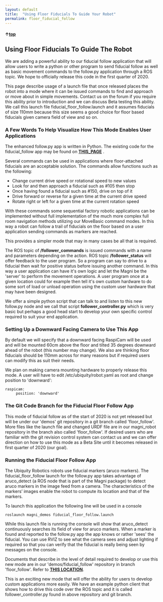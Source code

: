 ```yaml
---
layout: default
title:  "Using Floor Fiducials To Guide Your Robot"
permalink: floor_fiducial_follow
---
```


#### &uarr;[top](https://ubiquityrobotics.github.io/learn/)

## Using Floor Fiducials To Guide The Robot
We are adding a powerful ability to our fiducial follow application that will allow users to
write a python or other program to send fiducial follow as well as basic movement
commands to the follow.py application through a ROS topic. We hope to officially
release this code in the first quarter of 2020.

This page describe usage of a launch file that once released places the robot into a
mode where it can be issued commands to find and approach or move about in simple
movements. Contact us on the forum if you require this ability prior to introduction and
we can discuss Beta testing this ability. We call this launch file
fiducial_floor_follow.launch and it assumes fiducials of size 110mm because this size
seems a good choice for floor based fiducials given camera field of view and so on.

### A Few Words To Help Visualize How This Mode Enables User Applications
The enhanced follow.py app is written in Python. The existing code for the fiducial_follow
app may be found on [**THIS_PAGE**](https://github.com/UbiquityRobotics/demos/blob/master/fiducial_follow/nodes/follow.py) .

Several commands can be used in
applications where floor-attached fiducials are an acceptable solution. The commands allow functions such as the following:

* Change current drive speed or rotational speed to new values
* Look for and then approach a fiducial such as #105 then stop
* Once having found a fiducial such as #150, drive on top of it
* Drive forward or reverse for a given time at the current drive speed
* Rotate right or left for a given time at the current rotation speed

With these commands some sequential factory robotic applications can be implemented
without full implementation of the much more complex full room navigation methods
utilizing our MoveBasic command modes. In this way a robot can follow a trail of
fiducials on the floor based on a user application sending commands as markers are
reached.

This provides a simpler mode that may in many cases be all that is required.

The ROS topic of **/follower_commands** is issued commands with a name and
parameters depending on the action. ROS topic **/follower_status** will offer feedback to
the user program. So a program can say to drive to a fiducial then wait for positive
status before issuing another command. In this way a user application can have it's own
logic and let the Magni be the 'server' to perform the movement operations.
A user program once at a given location could for example then tell it's own custom
hardware to do some sort of load or unload operation using the custom user hardware
that may have been designed.

We offer a simple python script that can talk to and listen to this new follow.py node and
we call that script **follower_controller.py** which is very basic but perhaps a good head
start to develop your own specific control required to suit your end application.

### Setting Up a Downward Facing Camera to Use This App
By default we will specify that a downward facing RaspiCam will be used and will be
mounted 60cm above the floor and tilted 35 degrees downward ahead of the robot (this
number may change). We also are thinking floor fiducials should be 110mm across for
many reasons but if required users can modify this as suit their needs.

We plan on making camera mounting hardware to properly release this mode. A user will have to edit /etc/ubiquity/robot.yaml as root and change position to 'downward':

    raspicam:
         position: 'downward'

### The Git Code Branch for the Fiducial Floor Follow App
This mode of fiducial follow as of the start of 2020 is not yet released but will be under
our 'demos' git repository in a git branch called
'floor_follow'. More files like the launch file and changed URDF file are in our magni_robot repository in the branch also called 'floor_follow'.
If desired users who are familiar with the git revision control system can contact us and
we can offer direction on how to use this mode as a Beta Site until it becomes released
in first quarter of 2020 (our goal).

### Running the Fiducial Floor Follow App
The Ubiquity Robotics robots use fiducial markers (aruco markers). The
fiducial_floor_follow launch for the follow.py app takes advantage of aruco_detect (a
ROS node that is part of the Magni package) to detect aruco markers in the image feed
from a camera. The characteristics of the markers’ images enable the robot to compute
its location and that of the markers.

To launch this application the following line will be used in a console

    roslaunch magni_demos fiducial_floor_follow.launch

While this launch file is running the console will show that aruco_detect continuously
searches its field of view for aruco markers. When a marker is found and reported to the
follow.py app the app knows or rather 'sees' the fiducial.
You can use RVIZ to see what the camera sees and adjust lighting if required so that
you can verify that the fiducial is really being seen by messages on the console.

Documents that describe in the level of detail required to develop or use this new mode are in our 'demos/fiducial_follow'
repository in branch 'floor_follow'. Refer to [**THIS LOCATION**](https://github.com/UbiquityRobotics/demos/tree/floor_follow/fiducial_follow).

This is an exciting new mode that will offer the ability for users to develop custom
applications more easily. We have an example python client that shows how to drive this code over the ROS topic
and it is called follower_controller.py found in above repository and git branch.
